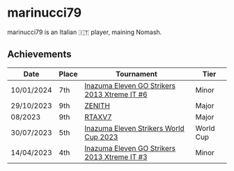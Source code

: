 # marinucci79

marinucci79 is an Italian :it: player, maining Nomash.

## Achievements

|Date|Place|Tournament|Tier|
|-|-|-|-|
| 10/01/2024 | 7th | [Inazuma Eleven GO Strikers 2013 Xtreme IT #6](../../tournaments/italia/it6.md) | Minor |
| 29/10/2023 | 9th | [ZENITH](../../tournaments/misc/zenith1.md) | Major |
| 08/2023 | 9th | [RTAXV7](../../tournaments/rtaxv/rtaxv7.md) | Major |
| 30/07/2023 | 5th | [Inazuma Eleven Strikers World Cup 2023](../../tournaments/worldcup23.md) | World Cup |
| 14/04/2023 | 4th | [Inazuma Eleven GO Strikers 2013 Xtreme IT #3](../../tournaments/italia/it3.md) | Minor |
